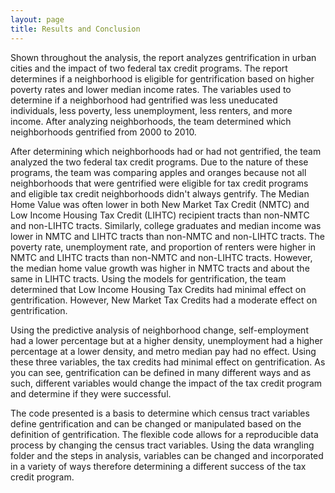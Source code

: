 ```yaml
---
layout: page
title: Results and Conclusion
---
```


Shown throughout the analysis, the report analyzes gentrification in urban cities and the impact of two federal tax credit programs. The report determines if a neighborhood is eligible for gentrification based on higher poverty rates and lower median income rates. The variables used to determine if a neighborhood had gentrified was less uneducated individuals, less poverty, less unemployment, less renters, and more income. After analyzing neighborhoods, the team determined which neighborhoods gentrified from 2000 to 2010. 

After determining which neighborhoods had or had not gentrified, the team analyzed the two federal tax credit programs. Due to the nature of these programs, the team was comparing apples and oranges because not all neighborhoods that were gentrified were eligible for tax credit programs and eligible tax credit neighborhoods didn't always gentrify. The Median Home Value was often lower in both New Market Tax Credit (NMTC) and Low Income Housing Tax Credit (LIHTC) recipient tracts than non-NMTC and non-LIHTC tracts. Similarly, college graduates and median income was lower in NMTC and LIHTC tracts than non-NMTC and non-LIHTC tracts. The poverty rate, unemployment rate, and proportion of renters were higher in NMTC and LIHTC tracts than non-NMTC and non-LIHTC tracts. However, the median home value growth was higher in NMTC tracts and about the same in LIHTC tracts. Using the models for gentrification, the team determined that Low Income Housing Tax Credits had minimal effect on gentrification. However, New Market Tax Credits had a moderate effect on gentrification. 

Using the predictive analysis of neighborhood change, self-employment had a lower percentage but at a higher density, unemployment had a higher percentage at a lower density, and metro median pay had no effect. Using these three variables, the tax credits had minimal effect on gentrification. As you can see, gentrification can be defined in many different ways and as such, different variables would change the impact of the tax credit program and determine if they were successful. 

The code presented is a basis to determine which census tract variables define gentrification and can be changed or manipulated based on the definition of gentrification. The flexible code allows for a reproducible data process by changing the census tract variables. Using the data wrangling folder and the steps in analysis, variables can be changed and incorporated in a variety of ways therefore determining a different success of the tax credit program. 
